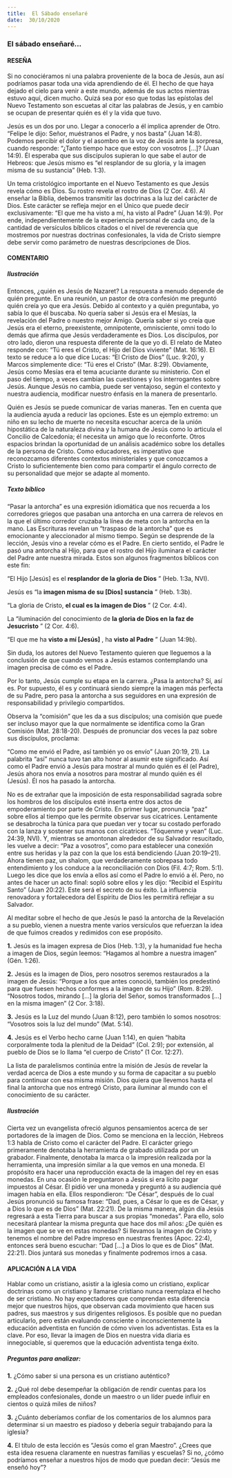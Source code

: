 ```yaml
---
title:  El Sábado enseñaré
date:  30/10/2020
---
```


### El sábado enseñaré...

#### RESEÑA

Si no conociéramos ni una palabra proveniente de la boca de Jesús, aun así podríamos pasar toda una vida aprendiendo de él. El hecho de que haya dejado el cielo para venir a este mundo, además de sus actos mientras estuvo aquí, dicen mucho. Quizá sea por eso que todas las epístolas del Nuevo Testamento son escuetas al citar las palabras de Jesús, y en cambio se ocupan de presentar quién es él y la vida que tuvo.

Jesús es un dos por uno. Llegar a conocerlo a él implica aprender de Otro. “Felipe le dijo: Señor, muéstranos el Padre, y nos basta” (Juan 14:8). Podemos percibir el dolor y el asombro en la voz de Jesús ante la sorpresa, cuando responde: “¿Tanto tiempo hace que estoy con vosotros [...]? (Juan 14:9). Él esperaba que sus discípulos supieran lo que sabe el autor de Hebreos: que Jesús mismo es “el resplandor de su gloria, y la imagen misma de su sustancia” (Heb. 1:3).

Un tema cristológico importante en el Nuevo Testamento es que Jesús revela cómo es Dios. Su rostro revela el rostro de Dios (2 Cor. 4:6). Al enseñar la Biblia, debemos transmitir las doctrinas a la luz del carácter de Dios. Este carácter se refleja mejor en el Único que puede decir exclusivamente: “El que me ha visto a mí, ha visto al Padre” (Juan 14:9). Por ende, independientemente de la experiencia personal de cada uno, de la cantidad de versículos bíblicos citados o el nivel de reverencia que mostremos por nuestras doctrinas confesionales, la vida de Cristo siempre debe servir como parámetro de nuestras descripciones de Dios.

#### COMENTARIO

##### Ilustración

Entonces, ¿quién es Jesús de Nazaret? La respuesta a menudo depende de quién pregunte. En una reunión, un pastor de otra confesión me preguntó quién creía yo que era Jesús. Debido al contexto y a quién preguntaba, yo sabía lo que él buscaba. No quería saber si Jesús era el Mesías, la revelación del Padre o nuestro mejor Amigo. Quería saber si yo creía que Jesús era el eterno, preexistente, omnipotente, omnisciente, omni todo lo demás que afirma que Jesús verdaderamente es Dios. Los discípulos, por otro lado, dieron una respuesta diferente de la que yo di. El relato de Mateo responde con: “Tú eres el Cristo, el Hijo del Dios viviente” (Mat. 16:16). El texto se reduce a lo que dice Lucas: “El Cristo de Dios” (Luc. 9:20), y Marcos simplemente dice: “Tú eres el Cristo” (Mar. 8:29). Obviamente, Jesús como Mesías era el tema acuciante durante su ministerio. Con el paso del tiempo, a veces cambian las cuestiones y los interrogantes sobre Jesús. Aunque Jesús no cambia, puede ser ventajoso, según el contexto y nuestra audiencia, modificar nuestro énfasis en la manera de presentarlo.

Quién es Jesús se puede comunicar de varias maneras. Ten en cuenta que la audiencia ayuda a reducir las opciones. Este es un ejemplo extremo: un niño en su lecho de muerte no necesita escuchar acerca de la unión hipostática de la naturaleza divina y la humana de Jesús como lo articula el Concilio de Calcedonia; él necesita un amigo que lo reconforte. Otros espacios brindan la oportunidad de un análisis académico sobre los detalles de la persona de Cristo. Como educadores, es imperativo que reconozcamos diferentes contextos ministeriales y que conozcamos a Cristo lo suficientemente bien como para compartir el ángulo correcto de su personalidad que mejor se adapte al momento.

##### Texto bíblico

“Pasar la antorcha” es una expresión idiomática que nos recuerda a los corredores griegos que pasaban una antorcha en una carrera de relevos en la que el último corredor cruzaba la línea de meta con la antorcha en la mano. Las Escrituras revelan un “traspaso de la antorcha” que es emocionante y aleccionador al mismo tiempo. Según se desprende de la lección, Jesús vino a revelar cómo es el Padre. En cierto sentido, el Padre le pasó una antorcha al Hijo, para que el rostro del Hijo iluminara el carácter del Padre ante nuestra mirada. Estos son algunos fragmentos bíblicos con este fin:

“El Hijo [Jesús] es el **resplandor de la gloria de Dios** ” (Heb. 1:3a, NVI).

Jesús es “la **imagen misma de su [Dios] sustancia** ” (Heb. 1:3b).

“La gloria de Cristo, **el cual es la imagen de Dios** ” (2 Cor. 4:4).

La “iluminación del conocimiento de **la gloria de Dios en la faz de Jesucristo** ” (2 Cor. 4:6).

“El que me ha **visto a mí [Jesús]** , ha **visto al Padre** ” (Juan 14:9b).

Sin duda, los autores del Nuevo Testamento quieren que lleguemos a la conclusión de que cuando vemos a Jesús estamos contemplando una imagen precisa de cómo es el Padre.

Por lo tanto, Jesús cumple su etapa en la carrera. ¿Pasa la antorcha? Sí, así es. Por supuesto, él es y continuará siendo siempre la imagen más perfecta de su Padre, pero pasa la antorcha a sus seguidores en una expresión de responsabilidad y privilegio compartidos.

Observa la “comisión” que les da a sus discípulos; una comisión que puede ser incluso mayor que la que normalmente se identifica como la Gran Comisión (Mat. 28:18-20). Después de pronunciar dos veces la paz sobre sus discípulos, proclama:

“Como me envió el Padre, así también yo os envío” (Juan 20:19, 21). La palabrita “así” nunca tuvo tan alto honor al asumir este significado. Así como el Padre envió a Jesús para mostrar al mundo quién es él (el Padre), Jesús ahora nos envía a nosotros para mostrar al mundo quién es él (Jesús). Él nos ha pasado la antorcha.

No es de extrañar que la imposición de esta responsabilidad sagrada sobre los hombros de los discípulos esté inserta entre dos actos de empoderamiento por parte de Cristo. En primer lugar, pronuncia “paz” sobre ellos al tiempo que les permite observar sus cicatrices. Lentamente se desabrocha la túnica para que puedan ver y tocar su costado perforado con la lanza y sostener sus manos con cicatrices. “Tóquenme y vean” (Luc. 24:39, NVI). Y, mientras se amontonan alrededor de su Salvador resucitado, les vuelve a decir: “Paz a vosotros”, como para establecer una conexión entre sus heridas y la paz con la que los está bendiciendo (Juan 20:19–21). Ahora tienen paz, un shalom, que verdaderamente sobrepasa todo entendimiento y los conduce a la reconciliación con Dios (Fil. 4:7; Rom. 5:1). Luego les dice que los envía a ellos así como el Padre lo envió a él. Pero, no antes de hacer un acto final: sopló sobre ellos y les dijo: “Recibid el Espíritu Santo” (Juan 20:22). Este será el secreto de su éxito. La influencia renovadora y fortalecedora del Espíritu de Dios les permitirá reflejar a su Salvador.

Al meditar sobre el hecho de que Jesús le pasó la antorcha de la Revelación a su pueblo, vienen a nuestra mente varios versículos que refuerzan la idea de que fuimos creados y redimidos con ese propósito.

**1.** Jesús es la imagen expresa de Dios (Heb. 1:3), y la humanidad fue hecha a imagen de Dios, según leemos: “Hagamos al hombre a nuestra imagen” (Gén. 1:26).

**2.** Jesús es la imagen de Dios, pero nosotros seremos restaurados a la imagen de Jesús: “Porque a los que antes conoció, también los predestinó para que fuesen hechos conformes a la imagen de su Hijo” (Rom. 8:29). “Nosotros todos, mirando [...] la gloria del Señor, somos transformados [...] en la misma imagen” (2 Cor. 3:18).

**3.** Jesús es la Luz del mundo (Juan 8:12), pero también lo somos nosotros: “Vosotros sois la luz del mundo” (Mat. 5:14).

**4.** Jesús es el Verbo hecho carne (Juan 1:14), en quien “habita corporalmente toda la plenitud de la Deidad” (Col. 2:9); por extensión, al pueblo de Dios se lo llama “el cuerpo de Cristo” (1 Cor. 12:27).

La lista de paralelismos continúa entre la misión de Jesús de revelar la verdad acerca de Dios a este mundo y su forma de capacitar a su pueblo para continuar con esa misma misión. Dios quiera que llevemos hasta el final la antorcha que nos entregó Cristo, para iluminar al mundo con el conocimiento de su carácter.

##### Ilustración

Cierta vez un evangelista ofreció algunos pensamientos acerca de ser portadores de la imagen de Dios. Como se menciona en la lección, Hebreos 1:3 habla de Cristo como el carácter del Padre. El carácter griego primeramente denotaba la herramienta de grabado utilizada por un grabador. Finalmente, denotaba la marca o la impresión realizada por la herramienta, una impresión similar a la que vemos en una moneda. El propósito era hacer una reproducción exacta de la imagen del rey en esas monedas. En una ocasión le preguntaron a Jesús si era lícito pagar impuestos al César. Él pidió ver una moneda y preguntó a su audiencia qué imagen había en ella. Ellos respondieron: “De César”, después de lo cual Jesús pronunció su famosa frase: “Dad, pues, a César lo que es de César, y a Dios lo que es de Dios” (Mat. 22:21). De la misma manera, algún día Jesús regresará a esta Tierra para buscar a sus propias “monedas”. Para ello, solo necesitará plantear la misma pregunta que hace dos mil años: ¿De quién es la imagen que se ve en estas monedas? Si llevamos la imagen de Cristo y tenemos el nombre del Padre impreso en nuestras frentes (Apoc. 22:4), entonces será bueno escuchar: “Dad [...] a Dios lo que es de Dios” (Mat. 22:21). Dios juntará sus monedas y finalmente podremos irnos a casa.

#### APLICACIÓN A LA VIDA

Hablar como un cristiano, asistir a la iglesia como un cristiano, explicar doctrinas como un cristiano y llamarse cristiano nunca reemplaza el hecho de ser cristiano. No hay expectadores que comprendan esta diferencia mejor que nuestros hijos, que observan cada movimiento que hacen sus padres, sus maestros y sus dirigentes religiosos. Es posible que no puedan articularlo, pero están evaluando consciente o inconscientemente la educación adventista en función de cómo viven los adventistas. Esta es la clave. Por eso, llevar la imagen de Dios en nuestra vida diaria es innegociable, si queremos que la educación adventista tenga éxito.

##### Preguntas para analizar:

**1.** ¿Cómo saber si una persona es un cristiano auténtico?

**2.** ¿Qué rol debe desempeñar la obligación de rendir cuentas para los empleados confesionales, donde un maestro o un líder puede influir en cientos o quizá miles de niños?

**3.** ¿Cuánto deberíamos confiar de los comentarios de los alumnos para determinar si un maestro es piadoso y debería seguir trabajando para la iglesia?

**4.** El título de esta lección es “Jesús como el gran Maestro”. ¿Crees que esta idea resuena claramente en nuestras familias y escuelas? Si no, ¿cómo podríamos enseñar a nuestros hijos de modo que puedan decir: “Jesús me enseñó hoy”?
